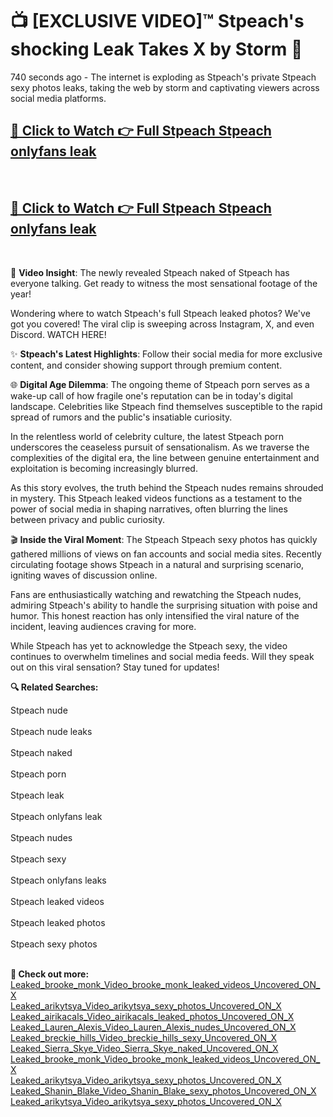 # 📺 [EXCLUSIVE VIDEO]™ Stpeach's shocking Leak Takes X by Storm 🚀

740 seconds ago - The internet is exploding as Stpeach's private Stpeach sexy photos leaks, taking the web by storm and captivating viewers across social media platforms.

<h2><a href="https://github-6l9.pages.dev/link1">🔗 Click to Watch 👉 Full Stpeach Stpeach onlyfans leak</a></h2><br>
<h2><a href="https://github-6l9.pages.dev/link2">🔗 Click to Watch 👉 Full Stpeach Stpeach onlyfans leak</a></h2><br>

🎥 **Video Insight**: The newly revealed Stpeach naked of Stpeach has everyone talking. Get ready to witness the most sensational footage of the year!

Wondering where to watch Stpeach's full Stpeach leaked photos? We've got you covered! The viral clip is sweeping across Instagram, X, and even Discord. WATCH HERE!

✨ **Stpeach's Latest Highlights**: Follow their social media for more exclusive content, and consider showing support through premium content.

🌐 **Digital Age Dilemma**: The ongoing theme of Stpeach porn serves as a wake-up call of how fragile one's reputation can be in today's digital landscape. Celebrities like Stpeach find themselves susceptible to the rapid spread of rumors and the public's insatiable curiosity.

In the relentless world of celebrity culture, the latest Stpeach porn underscores the ceaseless pursuit of sensationalism. As we traverse the complexities of the digital era, the line between genuine entertainment and exploitation is becoming increasingly blurred.

As this story evolves, the truth behind the Stpeach nudes remains shrouded in mystery. This Stpeach leaked videos functions as a testament to the power of social media in shaping narratives, often blurring the lines between privacy and public curiosity.

🎬 **Inside the Viral Moment**: The Stpeach Stpeach sexy photos has quickly gathered millions of views on fan accounts and social media sites. Recently circulating footage shows Stpeach in a natural and surprising scenario, igniting waves of discussion online.

Fans are enthusiastically watching and rewatching the Stpeach nudes, admiring Stpeach's ability to handle the surprising situation with poise and humor. This honest reaction has only intensified the viral nature of the incident, leaving audiences craving for more.

While Stpeach has yet to acknowledge the Stpeach sexy, the video continues to overwhelm timelines and social media feeds. Will they speak out on this viral sensation? Stay tuned for updates!

<strong>🔍 Related Searches:</strong>

Stpeach nude
<br><br>
Stpeach nude leaks
<br><br>
Stpeach naked
<br><br>
Stpeach porn
<br><br>
Stpeach leak
<br><br>
Stpeach onlyfans leak
<br><br>
Stpeach nudes
<br><br>
Stpeach sexy
<br><br>
Stpeach onlyfans leaks
<br><br>
Stpeach leaked videos
<br><br>
Stpeach leaked photos
<br><br>
Stpeach sexy photos
<br><br>



<strong>🔗 Check out more:</strong><br>
<a href="./Leaked_brooke_monk_Video_brooke_monk_leaked_videos_Uncovered_ON_X.md">Leaked_brooke_monk_Video_brooke_monk_leaked_videos_Uncovered_ON_X</a><br>
<a href="./Leaked_arikytsya_Video_arikytsya_sexy_photos_Uncovered_ON_X.md">Leaked_arikytsya_Video_arikytsya_sexy_photos_Uncovered_ON_X</a><br>
<a href="./Leaked_airikacals_Video_airikacals_leaked_photos_Uncovered_ON_X.md">Leaked_airikacals_Video_airikacals_leaked_photos_Uncovered_ON_X</a><br>
<a href="./Leaked_Lauren_Alexis_Video_Lauren_Alexis_nudes_Uncovered_ON_X.md">Leaked_Lauren_Alexis_Video_Lauren_Alexis_nudes_Uncovered_ON_X</a><br>
<a href="./Leaked_breckie_hills_Video_breckie_hills_sexy_Uncovered_ON_X.md">Leaked_breckie_hills_Video_breckie_hills_sexy_Uncovered_ON_X</a><br>
<a href="./Leaked_Sierra_Skye_Video_Sierra_Skye_naked_Uncovered_ON_X.md">Leaked_Sierra_Skye_Video_Sierra_Skye_naked_Uncovered_ON_X</a><br>
<a href="./Leaked_brooke_monk_Video_brooke_monk_leaked_videos_Uncovered_ON_X.md">Leaked_brooke_monk_Video_brooke_monk_leaked_videos_Uncovered_ON_X</a><br>
<a href="./Leaked_arikytsya_Video_arikytsya_sexy_photos_Uncovered_ON_X.md">Leaked_arikytsya_Video_arikytsya_sexy_photos_Uncovered_ON_X</a><br>
<a href="./Leaked_Shanin_Blake_Video_Shanin_Blake_sexy_photos_Uncovered_ON_X.md">Leaked_Shanin_Blake_Video_Shanin_Blake_sexy_photos_Uncovered_ON_X</a><br>
<a href="./Leaked_arikytsya_Video_arikytsya_sexy_photos_Uncovered_ON_X.md">Leaked_arikytsya_Video_arikytsya_sexy_photos_Uncovered_ON_X</a><br>

